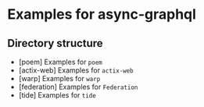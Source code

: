 # Examples for async-graphql

## Directory structure

- [poem] Examples for `poem`
- [actix-web] Examples for `actix-web`
- [warp] Examples for `warp`
- [federation] Examples for `Federation`
- [tide] Examples for `tide`
